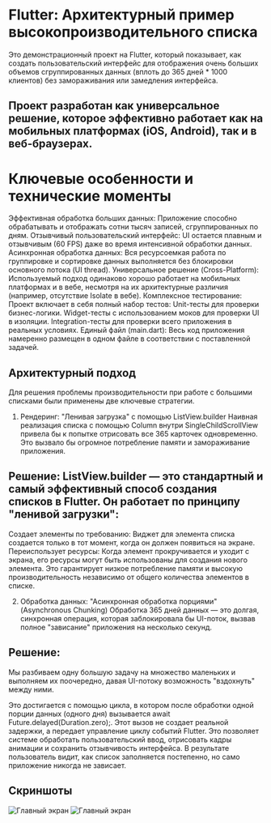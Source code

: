 # Flutter: Архитектурный пример высокопроизводительного списка


Это демонстрационный проект на Flutter, который показывает, как создать пользовательский интерфейс для отображения очень больших объемов сгруппированных данных (вплоть до 365 дней * 1000 клиентов) без замораживания или замедления интерфейса.

## Проект разработан как универсальное решение, которое эффективно работает как на мобильных платформах (iOS, Android), так и в веб-браузерах.

# Ключевые особенности и технические моменты
Эффективная обработка больших данных: Приложение способно обрабатывать и отображать сотни тысяч записей, сгруппированных по дням.
Отзывчивый пользовательский интерфейс: UI остается плавным и отзывчивым (60 FPS) даже во время интенсивной обработки данных.
Асинхронная обработка данных: Вся ресурсоемкая работа по группировке и сортировке данных выполняется без блокировки основного потока (UI thread).
Универсальное решение (Cross-Platform): Используемый подход одинаково хорошо работает на мобильных платформах и в вебе, несмотря на их архитектурные различия (например, отсутствие Isolate в вебе).
Комплексное тестирование: Проект включает в себя полный набор тестов:
Unit-тесты для проверки бизнес-логики.
Widget-тесты с использованием моков для проверки UI в изоляции.
Integration-тесты для проверки всего приложения в реальных условиях.
Единый файл (main.dart): Весь код приложения намеренно размещен в одном файле в соответствии с поставленной задачей.
## Архитектурный подход
Для решения проблемы производительности при работе с большими списками были применены две ключевые стратегии.

1. Рендеринг: "Ленивая загрузка" с помощью ListView.builder
   Наивная реализация списка с помощью Column внутри SingleChildScrollView привела бы к попытке отрисовать все 365 карточек одновременно. Это вызвало бы огромное потребление памяти и замораживание приложения.

## Решение: ListView.builder — это стандартный и самый эффективный способ создания списков в Flutter. Он работает по принципу "ленивой загрузки":

Создает элементы по требованию: Виджет для элемента списка создается только в тот момент, когда он должен появиться на экране.
Переиспользует ресурсы: Когда элемент прокручивается и уходит с экрана, его ресурсы могут быть использованы для создания нового элемента.
Это гарантирует низкое потребление памяти и высокую производительность независимо от общего количества элементов в списке.

2. Обработка данных: "Асинхронная обработка порциями" (Asynchronous Chunking)
   Обработка 365 дней данных — это долгая, синхронная операция, которая заблокировала бы UI-поток, вызвав полное "зависание" приложения на несколько секунд.

## Решение:
Мы разбиваем одну большую задачу на множество маленьких и выполняем их поочередно, давая UI-потоку возможность "вздохнуть" между ними.

Это достигается с помощью цикла, в котором после обработки одной порции данных (одного дня) вызывается await Future.delayed(Duration.zero);. 
Этот вызов не создает реальной задержки, а передает управление циклу событий Flutter. Это позволяет системе обработать пользовательский ввод,
отрисовать кадры анимации и сохранить отзывчивость интерфейса. В результате пользователь видит, как список заполняется постепенно,
но само приложение никогда не зависает.

## Скриншоты
![Главный экран](screenshots/web.png)
![Главный экран](screenshots/mpb.jpeg)